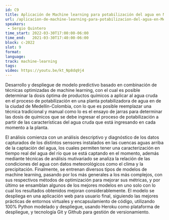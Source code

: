```yaml
---
id: C9
title: Aplicación de Machine learning para potabilización del agua en Medellín
url: /aplicacion-de-machine-learning-para-potabilizacion-del-agua-en-Medellin
speakers:
 - Sergio Quintero
time_start: 2022-03-30T17:00:00-06:00
time_end:   2021-03-30T17:40:00-06:00
block: c-2022
slot: 9
format: 
language: 
track: machine-learning
tags:
video: https://youtu.be/kt_Np8dq9j4
---
```


Desarrollo y despliegue de modelo predictivo basado en combinación de técnicas optimizadas de machine learning, con el cual es posible determinar la dosis óptima de productos químicos a aplicar al agua cruda en el proceso de potabilización en una planta potabilizadora de agua en de la ciudad de Medellín-Colombia, con lo que es posible reemplazar una técnica tradicional y manual como lo es el ensayo de jarras para determinar las dosis de químicos que se debe ingresar el proceso de potabilización a partir de las características del agua cruda que está ingresando en cada momento a la planta. 

El análisis comienza con un análisis descriptivo y diagnóstico de los datos capturados de los distintos sensores instalados en las cuencas aguas arriba de la captación del agua, los cuales permiten tener una caracterización en tiempo real del agua del río que se está captando en el momento, además mediante técnicas de análisis mutivariado se analiza la relación de las condiciones del agua con datos meteorológicos como el clima y la precipitación. Finalmente, se entrenan diversos tipos de modelos de machine learning, pasando por los más generales a los más complejos, con sus respectivos métodos de optimización para mejorar sus métricas, y por último se ensamblan algunos de los mejores modelos en uno solo con lo cual los resultados obtenidos mejoran considerablemente. El modelo se despliega en una aplicación web para usuario final, siguiendo las mejores prácticas de entornos virtuales y encapsulamiento de código, utilizando 100% Python modelado y despliegue, usando Heroku como plataforma de despliegue, y tecnología Git y Github para gestión de versionamiento.

